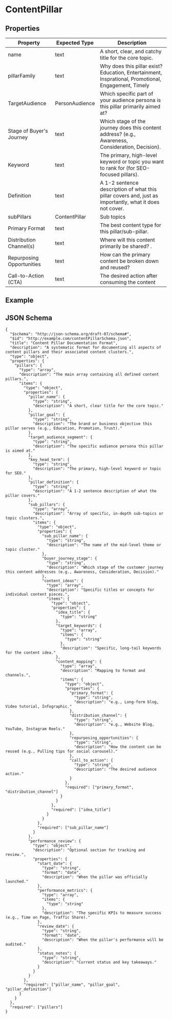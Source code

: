 # ContentPillar 

## Properties 

|Property | Expected Type | Description |
|--- |---|---|
| name | text | A short, clear, and catchy title for the core topic.	 | 
| pillarFamily | text | Why does this pillar exist? Education, Entertainment, Insprational, Promotional, Engagement, Timely |
| TargetAudience | PersonAudience | Which specific part of your audience persona is this pillar primarily aimed at?	 | 
| Stage of Buyer's Journey | text | Which stage of the journey does this content address? (e.g., Awareness, Consideration, Decision).	|
| Keyword | text | The primary, high-level keyword or topic you want to rank for (for SEO-focused pillars).	 | 
| Definition | text | A 1-2 sentence description of what this pillar covers and, just as importantly, what it does not cover.	 | 
| subPillars | ContentPillar | Sub topics |
| Primary Format | text | The best content type for this pillar/sub-pillar.	 |
| Distribution Channel(s)	 | text | Where will this content primarily be shared?	.	 |
| Repurposing Opportunities	 | text | How can the primary content be broken down and reused?	 |
| Call-to-Action (CTA)		 | text | The desired action after consuming the content	 |

  
  
  ## Example


## JSON Schema

```
{
  "$schema": "http://json-schema.org/draft-07/schema#",
  "$id": "http://example.com/contentPillarSchema.json",
  "title": "Content Pillar Documentation Format",
  "description": "A systematic format for documenting all aspects of content pillars and their associated content clusters.",
  "type": "object",
  "properties": {
    "pillars": {
      "type": "array",
      "description": "The main array containing all defined content pillars.",
      "items": {
        "type": "object",
        "properties": {
          "pillar_name": {
            "type": "string",
            "description": "A short, clear title for the core topic."
          },
          "pillar_goal": {
            "type": "string",
            "description": "The brand or business objective this pillar serves (e.g., Education, Promotion, Trust)."
          },
          "target_audience_segment": {
            "type": "string",
            "description": "The specific audience persona this pillar is aimed at."
          },
          "key_head_term": {
            "type": "string",
            "description": "The primary, high-level keyword or topic for SEO."
          },
          "pillar_definition": {
            "type": "string",
            "description": "A 1-2 sentence description of what the pillar covers."
          },
          "sub_pillars": {
            "type": "array",
            "description": "Array of specific, in-depth sub-topics or topic clusters.",
            "items": {
              "type": "object",
              "properties": {
                "sub_pillar_name": {
                  "type": "string",
                  "description": "The name of the mid-level theme or topic cluster."
                },
                "buyer_journey_stage": {
                  "type": "string",
                  "description": "Which stage of the customer journey this content addresses (e.g., Awareness, Consideration, Decision)."
                },
                "content_ideas": {
                  "type": "array",
                  "description": "Specific titles or concepts for individual content pieces.",
                  "items": {
                    "type": "object",
                    "properties": {
                      "idea_title": {
                        "type": "string"
                      },
                      "target_keywords": {
                        "type": "array",
                        "items": {
                          "type": "string"
                        },
                        "description": "Specific, long-tail keywords for the content idea."
                      },
                      "content_mapping": {
                        "type": "array",
                        "description": "Mapping to format and channels.",
                        "items": {
                          "type": "object",
                          "properties": {
                            "primary_format": {
                              "type": "string",
                              "description": "e.g., Long-form blog, Video tutorial, Infographic."
                            },
                            "distribution_channel": {
                              "type": "string",
                              "description": "e.g., Website Blog, YouTube, Instagram Reels."
                            },
                            "repurposing_opportunities": {
                              "type": "string",
                              "description": "How the content can be reused (e.g., Pulling tips for social carousel)."
                            },
                            "call_to_action": {
                              "type": "string",
                              "description": "The desired audience action."
                            }
                          },
                          "required": ["primary_format", "distribution_channel"]
                        }
                      }
                    },
                    "required": ["idea_title"]
                  }
                }
              },
              "required": ["sub_pillar_name"]
            }
          },
          "performance_review": {
            "type": "object",
            "description": "Optional section for tracking and review.",
            "properties": {
              "start_date": {
                "type": "string",
                "format": "date",
                "description": "When the pillar was officially launched."
              },
              "performance_metrics": {
                "type": "array",
                "items": {
                  "type": "string"
                },
                "description": "The specific KPIs to measure success (e.g., Time on Page, Traffic Share)."
              },
              "review_date": {
                "type": "string",
                "format": "date",
                "description": "When the pillar's performance will be audited."
              },
              "status_notes": {
                "type": "string",
                "description": "Current status and key takeaways."
              }
            }
          }
        },
        "required": ["pillar_name", "pillar_goal", "pillar_definition"]
      }
    }
  },
  "required": ["pillars"]
}


```
